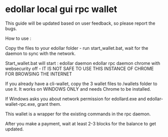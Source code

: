 # edollar local gui rpc wallet

This guide will be updated based on user feedback, so please report the bugs.

How to use : 

Copy the files to your edollar folder - run start_wallet.bat, wait for the daemon to sync with the network.

Start_wallet.bat will start : 
edollar daemon
edollar rpc daemon
chrome with websecurity off - IT IS NOT SAFE TO USE THIS INSTANCE OF CHROME FOR BROWSING THE INTERNET 

If you already have a cli-wallet, copy the 3 wallet files to /wallets folder to use it.
It works on WINDOWS ONLY and needs Chrome to be installed. 

If Windows asks you about network permission for edollard.exe and edollar-wallet-rpc.exe, grant them.

This wallet is a wrapper for the existing commands in the rpc daemon. 

After you make a payment, wait at least 2-3 blocks for the balance to get updated.
